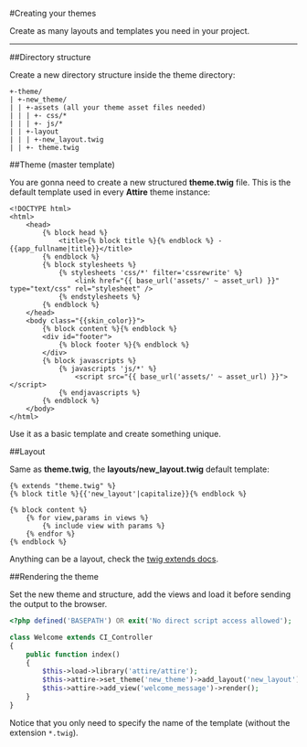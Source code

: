 #Creating your themes 

Create as many layouts and templates you need in your project. 

---

##Directory structure

Create a new directory structure inside the theme directory:

```
+-theme/
| +-new_theme/
| | +-assets (all your theme asset files needed)
| | | +- css/* 
| | | +- js/*
| | +-layout
| | | +-new_layout.twig
| | +- theme.twig
```

##Theme (master template)

You are gonna need to create a new structured **theme.twig** file. This is the default template used in every **Attire** theme instance:

```twig
<!DOCTYPE html>
<html>
	<head>
		{% block head %}
			<title>{% block title %}{% endblock %} - {{app_fullname|title}}</title>
		{% endblock %}
		{% block stylesheets %}
			{% stylesheets 'css/*' filter='cssrewrite' %}
				<link href="{{ base_url('assets/' ~ asset_url) }}" type="text/css" rel="stylesheet" />
			{% endstylesheets %}		
		{% endblock %}
	</head>
	<body class="{{skin_color}}">
		{% block content %}{% endblock %}
		<div id="footer">
			{% block footer %}{% endblock %}
		</div>
		{% block javascripts %}
			{% javascripts 'js/*' %}
				<script src="{{ base_url('assets/' ~ asset_url) }}"></script>
			{% endjavascripts %}
		{% endblock %}
	</body>
</html>
```

Use it as a basic template and create something unique.

##Layout

Same as **theme.twig**, the **layouts/new_layout.twig** default template: 

```twig
{% extends "theme.twig" %}
{% block title %}{{'new_layout'|capitalize}}{% endblock %}

{% block content %}
	{% for view,params in views %}
		{% include view with params %}
	{% endfor %}
{% endblock %}
```

Anything can be a layout, check the [twig extends docs](http://twig.sensiolabs.org/doc/tags/extends.html).

##Rendering the theme

Set the new theme and structure, add the views and load it before sending the output to the browser.

```php
<?php defined('BASEPATH') OR exit('No direct script access allowed');

class Welcome extends CI_Controller 
{
	public function index()
	{	
		$this->load->library('attire/attire');
		$this->attire->set_theme('new_theme')->add_layout('new_layout');
		$this->attire->add_view('welcome_message')->render();	
	}
}
```

Notice that you only need to specify the name of the template (without the extension `*.twig`).